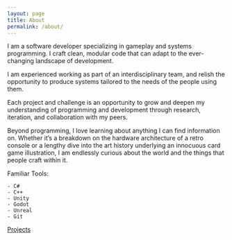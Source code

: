 ```yaml
---
layout: page
title: About
permalink: /about/
---
```


I am a software developer specializing in gameplay and systems programming. I craft clean, modular code that can adapt to the ever-changing landscape of development. 

I am experienced working as part of an interdisciplinary team, and relish the opportunity to produce systems tailored to the needs of the people using them.

Each project and challenge is an opportunity to grow and deepen my understanding of programming and development through research, iteration,  and collaboration with my peers. 

Beyond programming, I love learning about anything I can find information on. Whether it’s a breakdown on the hardware architecture of a retro console or a lengthy dive into the art history underlying an innocuous card game illustration, I am endlessly curious about the world and the things that people craft within it. 

Familiar Tools:

    - C#
    - C++
    - Unity
    - Godot
    - Unreal
    - Git
    
<a class="navbutton" href="/projects">Projects</a>